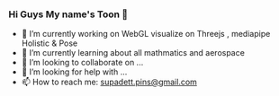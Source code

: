 ### Hi Guys My name's Toon 👋
- 🔭 I’m currently working on WebGL visualize on Threejs , mediapipe Holistic & Pose
- 🌱 I’m currently learning about all mathmatics and aerospace
- 👯 I’m looking to collaborate on ...
- 🤔 I’m looking for help with ...
- 📫 How to reach me:  supadett.pins@gmail.com


<!--
**ToonKru3/ToonKru3** is a ✨ _special_ ✨ repository because its `README.md` (this file) appears on your GitHub profile.
-->
